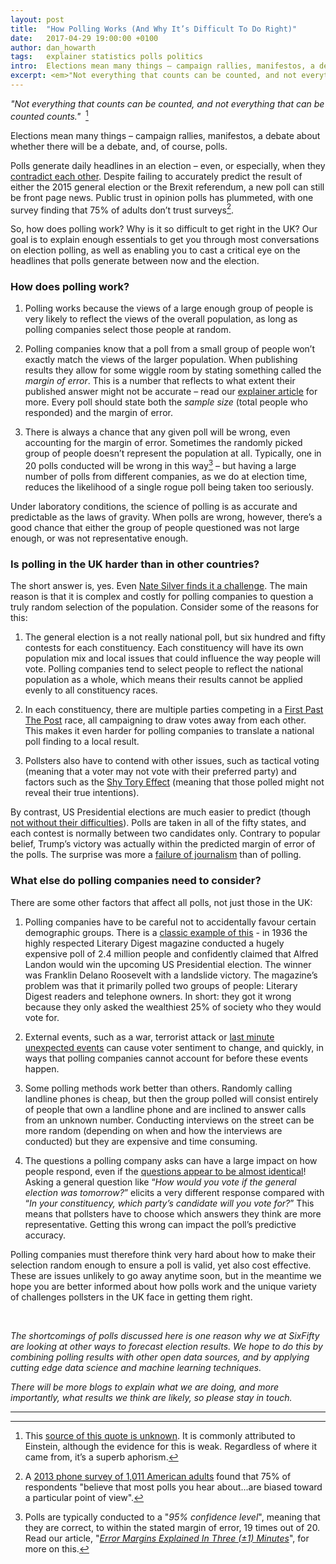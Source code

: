 ```yaml
---
layout: post
title:  "How Polling Works (And Why It’s Difficult To Do Right)"
date:   2017-04-29 19:00:00 +0100
author: dan_howarth
tags:   explainer statistics polls politics
intro:  Elections mean many things – campaign rallies, manifestos, a debate about whether there will be a debate, and, of course, polls.
excerpt: <em>"Not everything that counts can be counted, and not everything that can be counted counts."</em> <br><br> Elections mean many things – campaign rallies, manifestos, a debate about whether there will be a debate, and, of course, polls. <br><br> Polls generate daily headlines in an election – even, or especially, when they <a href="http://www.bbc.co.uk/news/blogs-the-papers-39682374">contradict each other</a>. Despite failing to accurately predict the result of either the 2015 general election or the Brexit referendum, a new poll can still be front page news. Public trust in opinion polls has plummeted, with one survey finding that <a href="https://www.nationaljournal.com/s/71424/poll-americans-dont-trust-polls">75% of adults don’t trust surveys.</a> <br><br> So, how does polling work? Why is it so difficult to get right in the UK? Our goal is to explain enough essentials to get you through most conversations on election polling, as well as enabling you to cast a critical eye on the headlines that polls generate between now and the election.
---
```


_"Not everything that counts can be counted, and not everything that can be counted counts."_  [^1]

Elections mean many things – campaign rallies, manifestos, a debate about whether there will be a debate, and, of course, polls.
 
Polls generate daily headlines in an election – even, or especially, when they [contradict each other](http://www.bbc.co.uk/news/blogs-the-papers-39682374). Despite failing to accurately predict the result of either the 2015 general election or the Brexit referendum, a new poll can still be front page news. Public trust in opinion polls has plummeted, with one survey finding that 75% of adults don’t trust surveys[^2].

So, how does polling work? Why is it so difficult to get right in the UK? Our goal is to explain enough essentials to get you through most conversations on election polling, as well as enabling you to cast a critical eye on the headlines that polls generate between now and the election.


### How does polling work?
 
1. Polling works because the views of a large enough group of people is very likely to reflect the views of the overall population, as long as polling companies select those people at random.

2. Polling companies know that a poll from a small group of people won’t exactly match the views of the larger population. When publishing results they allow for some wiggle room by stating something called the _margin of error_. This is a number that reflects to what extent their published answer might not be accurate – read our [explainer article](http://sixfifty.org.uk/2017/04/28/error-margins/) for more. Every poll should state both the _sample size_ (total people who responded) and the margin of error.

3. There is always a chance that any given poll will be wrong, even accounting for the margin of error. Sometimes the randomly picked group of people doesn’t represent the population at all. Typically, one in 20 polls conducted will be wrong in this way[^3] – but having a large number of polls from different companies, as we do at election time, reduces the likelihood of a single rogue poll being taken too seriously.
 
Under laboratory conditions, the science of polling is as accurate and predictable as the laws of gravity. When polls are wrong, however, there’s a good chance that either the group of people questioned was not large enough, or was not representative enough.
 

### Is polling in the UK harder than in other countries?
 
The short answer is, yes. Even [Nate Silver finds it a challenge](https://fivethirtyeight.com/datalab/what-we-got-wrong-in-our-2015-uk-general-election-model/). The main reason is that it is complex and costly for polling companies to question a truly random selection of the population. Consider some of the reasons for this:
 
1. The general election is a not really national poll, but six hundred and fifty contests for each constituency. Each constituency will have its own population mix and local issues that could influence the way people will vote. Polling companies tend to select people to reflect the national population as a whole, which means their results cannot be applied evenly to all constituency races.

2. In each constituency, there are multiple parties competing in a [First Past The Post](https://www.youtube.com/watch?v=s7tWHJfhiyo) race, all campaigning to draw votes away from each other. This makes it even harder for polling companies to translate a national poll finding to a local result.

3. Pollsters also have to contend with other issues, such as tactical voting (meaning that a voter may not vote with their preferred party) and factors such as the [Shy Tory Effect](https://en.wikipedia.org/wiki/Shy_Tory_Factor) (meaning that those polled might not reveal their true intentions). 
 
By contrast, US Presidential elections are much easier to predict (though [not without their difficulties](http://fivethirtyeight.com/features/election-update-why-our-model-is-more-bullish-than-others-on-trump/)). Polls are taken in all of the fifty states, and each contest is normally between two candidates only. Contrary to popular belief, Trump’s victory was actually within the predicted margin of error of the polls. The surprise was more a [failure of journalism](http://www.realclearpolitics.com/articles/2016/11/12/it_wasnt_the_polls_that_missed_it_was_the_pundits_132333.html) than of polling.
 

### What else do polling companies need to consider?
 
There are some other factors that affect all polls, not just those in the UK:
 
1. Polling companies have to be careful not to accidentally favour certain demographic groups. There is a [classic example of this](https://www.wsj.com/articles/SB115974322285279370) - in 1936 the highly respected Literary Digest magazine conducted a hugely expensive poll of 2.4 million people and confidently claimed that Alfred Landon would win the upcoming US Presidential election. The winner was Franklin Delano Roosevelt with a landslide victory. The magazine’s problem was that it primarily polled two groups of people: Literary Digest readers and telephone owners. In short: they got it wrong because they only asked the wealthiest 25% of society who they would vote for.

2. External events, such as a war, terrorist attack or [last minute unexpected events](http://www.newsweek.com/2017/04/21/fbi-director-james-comey-clinton-emails-583247.html) can cause voter sentiment to change, and quickly, in ways that polling companies cannot account for before these events happen.

3. Some polling methods work better than others. Randomly calling landline phones is cheap, but then the group polled will consist entirely of people that own a landline phone and are inclined to answer calls from an unknown number. Conducting interviews on the street can be more random (depending on when and how the interviews are conducted) but they are expensive and time consuming.

4. The questions a polling company asks can have a large impact on how people respond, even if the [questions appear to be almost identical](https://fivethirtyeight.com/features/how-our-uk-election-forecasting-model-works/)! Asking a general question like “_How would you vote if the general election was tomorrow?_” elicits a very different response compared with “_In your constituency, which party’s candidate will you vote for?_” This means that pollsters have to choose which answers they think are more representative. Getting this wrong can impact the poll’s predictive accuracy.

Polling companies must therefore think very hard about how to make their selection random enough to ensure a poll is valid, yet also cost effective. These are issues unlikely to go away anytime soon, but in the meantime we hope you are better informed about how polls work and the unique variety of challenges pollsters in the UK face in getting them right.

 

_The shortcomings of polls discussed here is one reason why we at SixFifty are looking at other ways to forecast election results. We hope to do this by combining polling results with other open data sources, and by applying cutting edge data science and machine learning techniques._
 
_There will be more blogs to explain what we are doing, and more importantly, what results we think are likely, so please stay in touch._

--- 

[^1]: This [source of this quote is unknown](http://quoteinvestigator.com/2010/05/26/everything-counts-einstein/). It is commonly attributed to Einstein, although the evidence for this is weak. Regardless of where it came from, it’s a superb aphorism.

[^2]: A [2013 phone survey of 1,011 American adults](https://www.nationaljournal.com/s/71424/poll-americans-dont-trust-polls) found that 75% of respondents "believe that most polls you hear about...are biased toward a particular point of view".

[^3]: Polls are typically conducted to a "_95% confidence level_", meaning that they are correct, to within the stated margin of error, 19 times out of 20. Read our article, "_[Error Margins Explained In Three (±1) Minutes](http://sixfifty.org.uk/2017/04/28/error-margins/)_", for more on this.

